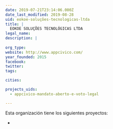 ```yaml
---
date: 2019-07-21T23:14:06.000Z
date_last_modified: 2019-08-28
uid: eokoe-soluções-tecnologicas-ltda
title: |
  EOKOE SOLUÇÕES TECNOLÓGICAS LTDA
legal_name: 
description: |
  
org_type: 
website: http://www.appcivico.com/
year_founded: 2015
facebook: 
twitter: 
tags:

cities: 

projects_uids:
  - appcivico-mandato-aberto-e-voto-legal

---
```


Esta organización tiene los siguientes proyectos:

- [](/proyectos/appcivico-mandato-aberto-e-voto-legal)
